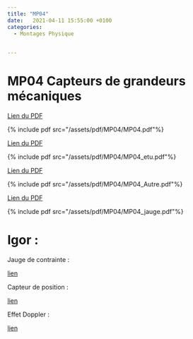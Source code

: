 ```yaml
---
title: "MP04"
date:   2021-04-11 15:55:00 +0100
categories:
  - Montages Physique

  
---
```


# MP04 Capteurs de grandeurs mécaniques

[Lien du PDF](/assets/pdf/MP04/MP04.pdf)

{% include pdf src="/assets/pdf/MP04/MP04.pdf"%}

[Lien du PDF](/assets/pdf/MP04/MP04_etu.pdf)

{% include pdf src="/assets/pdf/MP04/MP04_etu.pdf"%}

[Lien du PDF](/assets/pdf/MP04/MP04_Autre.pdf)

{% include pdf src="/assets/pdf/MP04/MP04_Autre.pdf"%}

[Lien du PDF](/assets/pdf/MP04/MP04_jauge.pdf)

{% include pdf src="/assets/pdf/MP04/MP04_jauge.pdf"%}


# Igor :

Jauge de contrainte :

<a href="/assets/pdf/MP04/029.1_BalanceJaugeContrainte.pxp" download>lien</a>

Capteur de position :

<a href="/assets/pdf/MP04/028.1_CapteurPositionLVDT.pxp" download>lien</a>

Effet Doppler :

<a href="/assets/pdf/MP04/021.1et3_EffetDoppler.pxp" download>lien</a>

